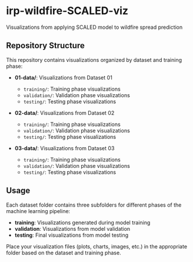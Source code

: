 # irp-wildfire-SCALED-viz
Visualizations from applying SCALED model to wildfire spread prediction

## Repository Structure

This repository contains visualizations organized by dataset and training phase:

- **01-data/**: Visualizations from Dataset 01
  - `training/`: Training phase visualizations
  - `validation/`: Validation phase visualizations
  - `testing/`: Testing phase visualizations

- **02-data/**: Visualizations from Dataset 02
  - `training/`: Training phase visualizations
  - `validation/`: Validation phase visualizations
  - `testing/`: Testing phase visualizations

- **03-data/**: Visualizations from Dataset 03
  - `training/`: Training phase visualizations
  - `validation/`: Validation phase visualizations
  - `testing/`: Testing phase visualizations

## Usage

Each dataset folder contains three subfolders for different phases of the machine learning pipeline:
- **training**: Visualizations generated during model training
- **validation**: Visualizations from model validation
- **testing**: Final visualizations from model testing

Place your visualization files (plots, charts, images, etc.) in the appropriate folder based on the dataset and training phase.
